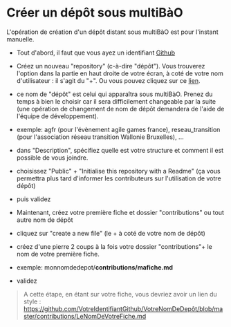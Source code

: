 # Créer un dépôt sous multiBàO

L'opération de création d'un dépôt distant sous multiBàO est pour l'instant manuelle. 

* Tout d'abord, il faut que vous ayez un identifiant [Github](http://github.com)

* Créez un nouveau "repository" (c-à-dire "dépôt"). Vous trouverez l'option dans la partie en haut droite de votre écran, à coté de votre nom d'utilisateur : il s'agit du "+". Ou vous pouvez cliquez sur ce [lien](https://github.com/new).
 * ce nom de "dépôt" est celui qui apparaîtra sous multiBàO. Prenez du temps à bien le choisir car il sera difficilement changeable par la suite (une opération de changement de nom de dépôt demandera de l'aide de l'équipe de développement).
 * exemple: agfr (pour l'évènement agile games france), reseau_transition (pour l'association réseau transition Wallonie Bruxelles), ...
 * dans "Description", spécifiez quelle est votre structure et comment il est possible de vous joindre. 
 * choisissez "Public" + "Initialise this repository with a Readme" (ça vous permettra plus tard d'informer les contributeurs sur l'utilisation de votre dépôt)
 * puis validez

* Maintenant, créez votre première fiche et dossier "contributions" ou tout autre nom de dépôt
 * cliquez sur "create a new file" (le + à coté de votre nom de dépôt)
 * créez d'une pierre 2 coups à la fois votre dossier "contributions"+ le nom de votre première fiche.
 * exemple: monnomdedepot/**contributions/mafiche.md**
 * validez 

> A cette étape, en étant sur votre fiche, vous devriez avoir un lien du style : 
> https://github.com/VotreIdentifiantGithub/VotreNomDeDepôt/blob/master/contributions/LeNomDeVotreFiche.md
